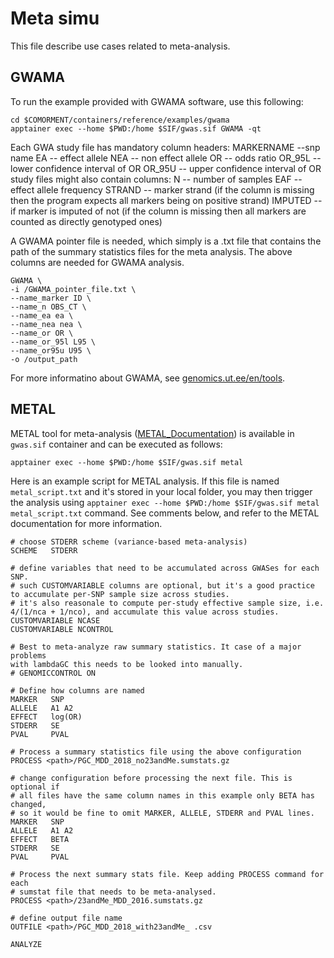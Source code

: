 # Meta simu

This file describe use cases related to meta-analysis.

## GWAMA

To run the example provided with GWAMA software, use this following:

```
cd $COMORMENT/containers/reference/examples/gwama
apptainer exec --home $PWD:/home $SIF/gwas.sif GWAMA -qt
```

Each GWA study file has mandatory column headers:
MARKERNAME --snp name
EA -- effect allele
NEA -- non effect allele
OR -- odds ratio
OR_95L -- lower confidence interval of OR
OR_95U -- upper confidence interval of OR
   study files might also contain columns:
N -- number of samples
EAF -- effect allele frequency
STRAND -- marker strand (if the column is missing then the program expects all markers being on positive strand)
IMPUTED -- if marker is imputed of not (if the column is missing then all markers are counted as directly genotyped ones)

A GWAMA pointer file is needed, which simply is a .txt file that contains the path of the summary statistics files for the meta analysis. The above columns are needed for GWAMA analysis.

```
GWAMA \
-i /GWAMA_pointer_file.txt \
--name_marker ID \
--name_n OBS_CT \
--name_ea ea \
--name_nea nea \
--name_or OR \
--name_or_95l L95 \
--name_or95u U95 \
-o /output_path
```

For more informatino about GWAMA, see [genomics.ut.ee/en/tools](https://genomics.ut.ee/en/tools).

## METAL

METAL tool for meta-analysis ([METAL_Documentation](https://genome.sph.umich.edu/wiki/METAL_Documentation)) is available in ``gwas.sif`` container and can be executed as follows:

```
apptainer exec --home $PWD:/home $SIF/gwas.sif metal
```

Here is an example script for METAL analysis. If this file is named ``metal_script.txt`` and it's stored in your local folder,
you may then trigger the analysis using ``apptainer exec --home $PWD:/home $SIF/gwas.sif metal metal_script.txt`` command.
See comments below, and refer to the METAL documentation for more information.

```
# choose STDERR scheme (variance-based meta-analysis)
SCHEME   STDERR

# define variables that need to be accumulated across GWASes for each SNP.
# such CUSTOMVARIABLE columns are optional, but it's a good practice to accumulate per-SNP sample size across studies.
# it's also reasonale to compute per-study effective sample size, i.e. 4/(1/nca + 1/nco), and accumulate this value across studies.
CUSTOMVARIABLE NCASE
CUSTOMVARIABLE NCONTROL

# Best to meta-analyze raw summary statistics. It case of a major problems 
with lambdaGC this needs to be looked into manually.
# GENOMICCONTROL ON

# Define how columns are named
MARKER   SNP
ALLELE   A1 A2
EFFECT   log(OR)
STDERR   SE
PVAL     PVAL

# Process a summary statistics file using the above configuration
PROCESS <path>/PGC_MDD_2018_no23andMe.sumstats.gz

# change configuration before processing the next file. This is optional if 
# all files have the same column names in this example only BETA has changed, 
# so it would be fine to omit MARKER, ALLELE, STDERR and PVAL lines.
MARKER   SNP
ALLELE   A1 A2
EFFECT   BETA
STDERR   SE
PVAL     PVAL

# Process the next summary stats file. Keep adding PROCESS command for each 
# sumstat file that needs to be meta-analysed.
PROCESS <path>/23andMe_MDD_2016.sumstats.gz

# define output file name
OUTFILE <path>/PGC_MDD_2018_with23andMe_ .csv

ANALYZE
```
